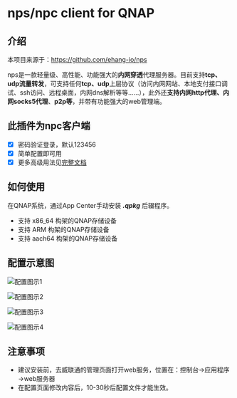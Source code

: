 # nps/npc client for QNAP

## 介绍
本项目来源于：https://github.com/ehang-io/nps

nps是一款轻量级、高性能、功能强大的**内网穿透**代理服务器。目前支持**tcp、udp流量转发**，可支持任何**tcp、udp**上层协议（访问内网网站、本地支付接口调试、ssh访问、远程桌面，内网dns解析等等……），此外还**支持内网http代理、内网socks5代理**、**p2p等**，并带有功能强大的web管理端。

## 此插件为npc客户端
- [x] 密码验证登录，默认123456
- [x] 简单配置即可用
- [x] 更多高级用法见[完整文档](https://ehang-io.github.io/nps/)

## 如何使用
在QNAP系统，通过App Center手动安装 ***.qpkg*** 后辍程序。

* 支持 x86_64 构架的QNAP存储设备
* 支持 ARM 构架的QNAP存储设备
* 支持 aach64 构架的QNAP存储设备


## 配置示意图 
![配置图示1](https://raw.githubusercontent.com/iranee/qnap-nps/main/readme/npc-ico.jpg)
 
![配置图示2](https://raw.githubusercontent.com/iranee/qnap-nps/main/readme/login.jpg)

![配置图示3](https://raw.githubusercontent.com/iranee/qnap-nps/main/readme/command.jpg)

![配置图示4](https://raw.githubusercontent.com/iranee/qnap-nps/main/readme/edit-conf.jpg)
 

  
## 注意事项
- 建议安装前，去威联通的管理页面打开web服务，位置在：控制台→应用程序→web服务器
- 在配置页面修改内容后，10-30秒后配置文件才能生效。
